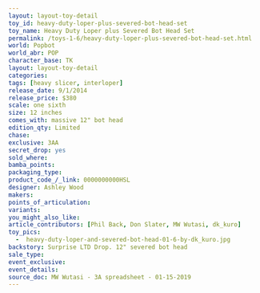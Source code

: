 ```yaml
---
layout: layout-toy-detail 
toy_id: heavy-duty-loper-plus-severed-bot-head-set
toy_name: Heavy Duty Loper plus Severed Bot Head Set
permalink: /toys-1-6/heavy-duty-loper-plus-severed-bot-head-set.html
world: Popbot
world_abr: POP
character_base: TK
layout: layout-toy-detail
categories: 
tags: [heavy slicer, interloper]
release_date: 9/1/2014
release_price: $380 
scale: one sixth
size: 12 inches
comes_with: massive 12" bot head
edition_qty: Limited
chase: 
exclusive: 3AA
secret_drop: yes
sold_where: 
bamba_points: 
packaging_type: 
product_code_/_link: 0000000000HSL
designer: Ashley Wood
makers: 
points_of_articulation: 
variants: 
you_might_also_like: 
article_contributors: [Phil Back, Don Slater, MW Wutasi, dk_kuro]
toy_pics: 
  -  heavy-duty-loper-and-severed-bot-head-01-6-by-dk_kuro.jpg
backstory: Surprise LTD Drop. 12" severed bot head
sale_type: 
event_exclusive: 
event_details: 
source_doc: MW Wutasi - 3A spreadsheet - 01-15-2019
---
```

